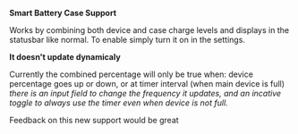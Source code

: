 <b>Smart Battery Case Support</b>

Works by combining both device and case charge levels and displays in the statusbar like normal.
To enable simply turn it on in the settings.

<b>It doesn't update dynamicaly</b>

Currently the combined percentage will only be true when: device percentage goes up or down, or at timer interval (when main device is full)
<i>there is an input field to change the frequency it updates, and an incative toggle to always use the timer even when device is not full.</i>

Feedback on this new support would be great
